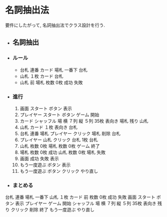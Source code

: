 # 名詞抽出法

要件にしたがって, 名詞抽出法でクラス設計を行う.

-   ## 名詞抽出

-   ### ルール

    -   台札 連番 カード 場札 一番下 台札
    -   山札 １枚 カード 台札
    -   山札 前 場札 枚数 0枚 成功 失敗

-   ### 進行

    1.  画面 スタート ボタン 表示
    1.  プレイヤー スタート ボタン ゲーム 開始
    1.  カード シャッフル 場 横 ７列 縦 ５列 35枚 表向き 場札 残り 山札
    1.  山札 カード １枚 表向き 台札
    1.  台札 連番 場札 プレイヤー クリック 場札 削除 台札
    1.  プレイヤー 山札 クリック 台札 1枚 台札
    1.  山札 枚数 0枚 場札 枚数 0枚 ゲーム 終了
    1.  場札 枚数 0枚 成功 山札 枚数 0枚 場札 失敗
    1.  画面 成功 失敗 表示
    1.  もう一度遊ぶ ボタン 表示
    1.  もう一度遊ぶ ボタン クリック やり直し

-   ### まとめる

台札 連番 場札 一番下 山札 １枚 カード 前 枚数 0枚 成功 失敗 画面 スタート ボタン 表示 プレイヤー ゲーム 開始 シャッフル 場 横 ７列
縦 ５列 35枚 表向き 残り クリック 削除 終了 もう一度遊ぶ やり直し

